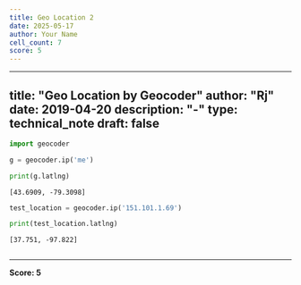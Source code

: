 ```yaml
---
title: Geo Location 2
date: 2025-05-17
author: Your Name
cell_count: 7
score: 5
---
```


---
title: "Geo Location by Geocoder"
author: "Rj"
date: 2019-04-20
description: "-"
type: technical_note
draft: false
---

```python
import geocoder
```


```python
g = geocoder.ip('me')
```


```python
print(g.latlng)
```

    [43.6909, -79.3098]



```python
test_location = geocoder.ip('151.101.1.69')
```


```python
print(test_location.latlng)
```

    [37.751, -97.822]



```python

```


---
**Score: 5**